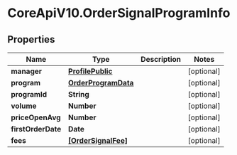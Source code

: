 # CoreApiV10.OrderSignalProgramInfo

## Properties
Name | Type | Description | Notes
------------ | ------------- | ------------- | -------------
**manager** | [**ProfilePublic**](ProfilePublic.md) |  | [optional] 
**program** | [**OrderProgramData**](OrderProgramData.md) |  | [optional] 
**programId** | **String** |  | [optional] 
**volume** | **Number** |  | [optional] 
**priceOpenAvg** | **Number** |  | [optional] 
**firstOrderDate** | **Date** |  | [optional] 
**fees** | [**[OrderSignalFee]**](OrderSignalFee.md) |  | [optional] 


